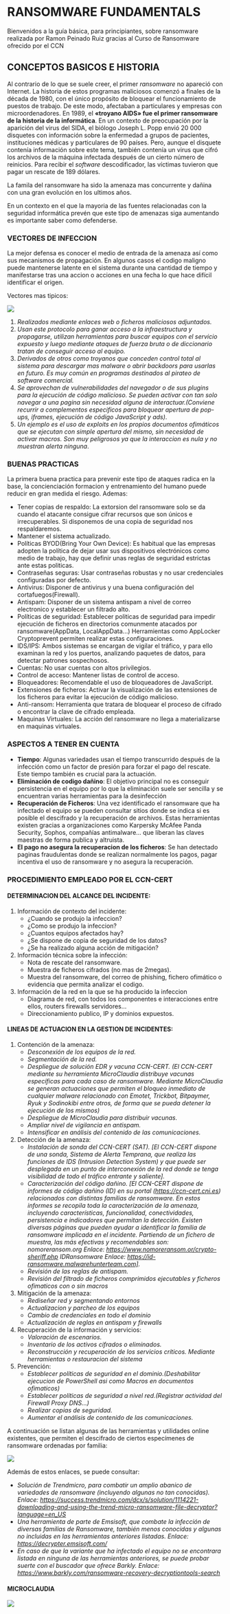 # RANSOMWARE FUNDAMENTALS

Bienvenidos a la guía básica, para principiantes, sobre ransomware realizada por Ramon Peinado Ruiz gracias al Curso de Ransomware ofrecido por el CCN

## CONCEPTOS BASICOS E HISTORIA

Al contrario de lo que se suele creer, el primer *ransomware* no apareció con Internet. La historia de estos programas maliciosos comenzó a finales de la década de 1980, con el único propósito de bloquear el funcionamiento de puestos de trabajo. De este modo, afectaban a particulares y empresas con microordenadores. En 1989, el **«troyano AIDS» fue el primer ransomware de la historia de la informática**. En un contexto de preocupación por la aparición del virus del SIDA, el biólogo Joseph L. Popp envió 20 000 disquetes con información sobre la enfermedad a grupos de pacientes, instituciones médicas y particulares de 90 países. Pero, aunque el disquete contenía información sobre este tema, también contenía un virus que cifró los archivos de la máquina infectada después de un cierto número de reinicios. Para recibir el *software* descodificador, las víctimas tuvieron que pagar un rescate de 189 dólares.

La famila del ransomware ha sido la amenaza mas concurrente y dañina con una gran evolución en los ultimos años. 

En un contexto en el que la mayoria de las fuentes relacionadas con la seguridad informática prevén que este tipo de amenazas siga aumentando es importante saber como defenderse.

### VECTORES DE INFECCION

La mejor defensa es conocer el medio de entrada de la amenaza así como sus mecanismos de propagación. En algunos casos el codigo maligno puede mantenerse latente en el sistema durante una cantidad de tiempo y manifestarse tras una accion o acciones en una fecha lo que hace difícil identificar el origen.

Vectores mas tipicos:

<img src="/img/1ºimagenn.PNG"  />

1. *Realizados mediante enlaces web o ficheros maliciosos adjuntados.*
2. *Usan este protocolo para ganar acceso a la infraestructura y propagarse, utilizan herramientas para buscar equipos con el servicio expuesto y luego mediante ataques de fuerza bruta o de diccionario tratan de conseguir acceso al equipo.*
3. *Derivados de otros como troyanos que conceden control total al sistema para descargar mas malware o abrir backdoors para usarlas en futuro. Es muy común en programas destinados al pirateo de software comercial.*
4. *Se aprovechan de vulnerabilidades del navegador o de sus plugins para la ejecución de código malicioso. Se pueden activar con tan solo navegar a una pagina sin necesidad alguna de interactuar.(Conviene recurrir a complementos especificos para bloquear apertura de pop-ups, iframes, ejecución de código JavaScript y ads)*.
5. *Un ejemplo es el uso de exploits en los propios documentos ofimáticos que se ejecutan con simple apertura del mismo, sin necesidad de activar macros. Son muy peligrosos ya que la interaccion es nula y no muestran alerta ninguna*.

### BUENAS PRACTICAS

La primera buena practica para prevenir este tipo de ataques radica en la base, la concienciación formacion y entrenamiento del humano puede reducir en gran medida el riesgo. Ademas:

- Tener copias de respaldo: La extorsion del ransomware solo se da cuando el atacante consigue cifrar recursos que son únicos e irrecuperables. Si disponemos de una copia de seguridad nos respaldaremos.
- Mantener el sistema actualizado.
- Políticas BYOD(Bring Your Own Device): Es habitual que las empresas adopten la política de dejar usar sus dispositivos electrónicos como medio de trabajo, hay que definir unas reglas de seguridad estrictas ante estas politicas.
- Contraseñas seguras: Usar contraseñas robustas y no usar credenciales configuradas por defecto.
- Antivirus: Disponer de antivirus y una buena configuración del cortafuegos(Firewall).
- Antispam: Disponer de un sistema antispam a nivel de correo electronico y establecer un filtrado alto.
- Políticas de seguridad: Establecer politicas de seguridad para impedir ejecución de ficheros en directorios comunmente atacados por ransomware(AppData, LocalAppData...) Herramientas como AppLocker Cryptoprevent permiten realizar estas configuraciones.
- IDS/IPS: Ambos sistemas se encargan de vigilar el tráfico, y para ello examinan la red y los puertos, analizando paquetes de datos, para detectar patrones sospechosos.
- Cuentas: No usar cuentas con altos privilegios.
- Control de acceso: Mantener listas de control de acceso.
- Bloqueadores: Recomendable el uso de bloqueadores de JavaScript.
- Extensiones de ficheros: Activar la visualización de las extensiones de los ficheros para evitar la ejecución de código malicioso.
- Anti-ransom: Herramienta que tratara de bloquear el proceso de cifrado o encontrar la clave de cifrado empleada.
- Maquinas Virtuales: La acción del ransomware no llega a materializarse en maquinas virtuales.

### ASPECTOS A TENER EN CUENTA

- **Tiempo**: Algunas variedades usan el tiempo transcurrido después de la infección como un factor de presión para forzar el pago del rescate. Este tiempo también es crucial para la actuación.
- **Eliminación de codigo dañino**: El objetivo principal no es conseguir persistencia en el equipo por lo que la eliminación suele ser sencilla y se encuentran varias herramientas para la desinfección
- **Recuperación de Ficheros**: Una vez identificado el ransomware que ha infectado el equipo se pueden consultar sitios donde se indica si es posible el descifrado y la recuperación de archivos. Estas herramientas existen gracias a organizaciones como Karpersky McAfee Panda Security, Sophos, compañías antimalware... que liberan las claves maestras de forma publica y altruista.
- **El pago no asegura la recuperacion de los ficheros**: Se han detectado paginas fraudulentas donde se realizan normalmente los pagos, pagar incentiva el uso de ransomware y no asegura la recuperación.

### PROCEDIMIENTO EMPLEADO POR EL CCN-CERT

#### DETERMINACION DEL ALCANCE DEL INCIDENTE:

1. Información de contexto del incidente: 
   - ¿Cuando se produjo la infeccion?
   - ¿Como se produjo la infeccion?
   - ¿Cuantos equipos afectados hay?
   - ¿Se dispone de copia de seguridad de los datos?
   - ¿Se ha realizado alguna acción de mitigación?
2. Información técnica sobre la infección:
   - Nota de rescate del ransomware.
   - Muestra de ficheros cifrados (no mas de 2megas).
   - Muestra del ransomware, del correo de phishing, fichero ofimático o evidencia que permita analizar el codigo.
3. Información de la red en la que se ha producido la infeccion
   - Diagrama de red, con todos los componentes e interacciones entre ellos, routers firewalls servidores...
   - Direccionamiento publico, IP y dominios expuestos.

#### LINEAS DE ACTUACION EN LA GESTION DE INCIDENTES:

1. Contención de la amenaza:
   - *Desconexión de los equipos de la red.*
   - *Segmentación de la red.*
   - *Despliegue de solución EDR y vacuna CCN-CERT. (El CCN-CERT mediante su herramienta MicroClaudia distribuye vacunas específicas para cada caso de ransomware. Mediante MicroClaudia se generan actuaciones que permiten el bloqueo inmediato de cualquier malware relacionado con Emotet, Trickbot, Bitpaymer, Ryuk y Sodinokibi entre otros, de forma que se pueda detener la ejecución de los mismos)*
   - *Despliegue de MicroClaudia para distribuir vacunas.*
   - *Ampliar nivel de vigilancia en antispam.*
   - *Intensificar en análisis del contenido de las comunicaciones.*
2. Detección de la amenaza:
   - *Instalación de sonda del CCN-CERT (SAT). [El CCN-CERT dispone de una sonda, Sistema de Alerta Temprana, que realiza las funciones de IDS (Intrusion Detection System) y que puede ser desplegada en un punto de interconexión de la red donde se tenga visibilidad de todo el tráfico entrante y saliente].*
   - *Caracterización del código dañino. [El CCN-CERT dispone de informes de código dañino (ID) en su portal (https://ccn-cert.cni.es) relacionados con distintas familias de ransomware. En estos informes se recopila toda la caracterización de la amenaza, incluyendo características, funcionalidad, conectividades, persistencia e indicadores que permitan la detección. Existen diversas páginas que pueden ayudar a identificar la familia de ransomware implicada en el incidente. Partiendo de un fichero de muestra, las más efectivas y recomendables son:  nomoreransom.org Enlace: https://www.nomoreransom.or/crypto-sheriff.php IDRansomware Enlace: https://id-ransomware.malwarehunterteam.com].*
   - *Revisión de las reglas de antispam.*
   - *Revisión del filtrado de ficheros comprimidos ejecutables y ficheros ofimaticos con o sin macros*
3. Mitigación de la amenaza:
   - *Rediseñar red y segmentando entornos*
   - *Actualizacion y parcheo de los equipos*
   - *Cambio de credenciales en todo el dominio*
   - *Actualización de reglas en antispam y firewalls*
4. Recuperación de la información y servicios:
   - *Valoración de escenarios.*
   - *Inventario de los activos cifrados o eliminados.*
   - *Reconstrucción y recuperación de los servicios críticos. Mediante herramientas o restauracion del sistema*
5. Prevención:
   - *Establecer políticas de seguridad en el dominio.(Deshabilitar ejecucion de PowerShell asi como Macros en documentos ofimaticos)*
   - *Establecer políticas de seguridad a nivel red.(Registrar actividad del Firewall Proxy DNS...)*
   - *Realizar copias de seguridad.*
   - *Aumentar el análisis de contenido de las comunicaciones.*

A continuación se listan algunas de las herramientas y utilidades online existentes, que permiten el descifrado de ciertos especímenes de ransomware ordenadas por familia:

<img src="/img/3ºimagenn.PNG"  />

Además de estos enlaces, se puede consultar: 

- *Solución de Trendmicro, para combatir un amplio abanico de variedades de ransomware (incluyendo algunas no tan conocidas). Enlace: https://success.trendmicro.com/dcx/s/solution/1114221-downloading-and-using-the-trend-micro-ransomware-file-decryptor?language=en_US*
- *Una herramienta de parte de Emsisoft, que combate la infección de diversas familias de Ransomware, también menos conocidas y algunas no incluidas en las herramientas anteriores listadas. Enlace: https://decrypter.emsisoft.com/* 
- *En caso de que la variante que ha infectado el equipo no se encontrara listada en ninguna de las herramientas anteriores, se puede probar suerte con el buscador que ofrece Barkly. Enlace: https://www.barkly.com/ransomware-recovery-decryptiontools-search*



#### MICROCLAUDIA

<img src="/img/2ºimagenn.PNG"  />

